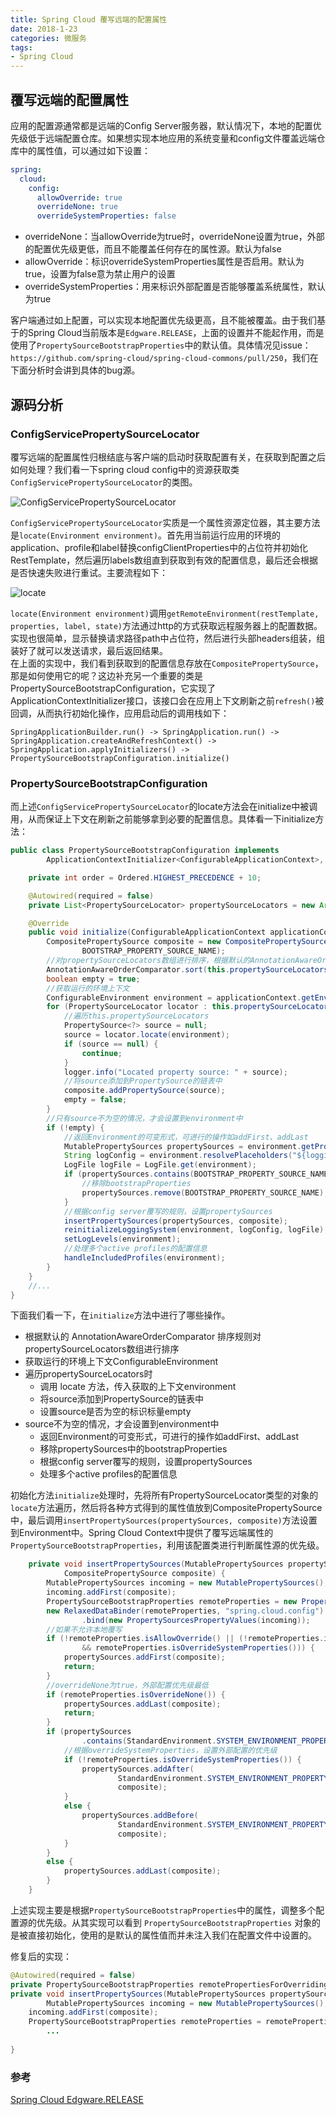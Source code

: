 ```yaml
---
title: Spring Cloud 覆写远端的配置属性
date: 2018-1-23
categories: 微服务
tags:
- Spring Cloud
---
```

## 覆写远端的配置属性

应用的配置源通常都是远端的Config Server服务器，默认情况下，本地的配置优先级低于远端配置仓库。如果想实现本地应用的系统变量和config文件覆盖远端仓库中的属性值，可以通过如下设置：

```yaml
spring:
  cloud:
    config:
      allowOverride: true
      overrideNone: true
      overrideSystemProperties: false
```

- overrideNone：当allowOverride为true时，overrideNone设置为true，外部的配置优先级更低，而且不能覆盖任何存在的属性源。默认为false
- allowOverride：标识overrideSystemProperties属性是否启用。默认为true，设置为false意为禁止用户的设置
- overrideSystemProperties：用来标识外部配置是否能够覆盖系统属性，默认为true

客户端通过如上配置，可以实现本地配置优先级更高，且不能被覆盖。由于我们基于的Spring Cloud当前版本是`Edgware.RELEASE`，上面的设置并不能起作用，而是使用了`PropertySourceBootstrapProperties`中的默认值。具体情况见issue：`https://github.com/spring-cloud/spring-cloud-commons/pull/250`，我们在下面分析时会讲到具体的bug源。


## 源码分析
### ConfigServicePropertySourceLocator
覆写远端的配置属性归根结底与客户端的启动时获取配置有关，在获取到配置之后如何处理？我们看一下spring cloud config中的资源获取类`ConfigServicePropertySourceLocator`的类图。

![ConfigServicePropertySourceLocator](http://ovcjgn2x0.bkt.clouddn.com/locator.png "ConfigServicePropertySourceLocator类图")

`ConfigServicePropertySourceLocator`实质是一个属性资源定位器，其主要方法是`locate(Environment environment)`。首先用当前运行应用的环境的application、profile和label替换configClientProperties中的占位符并初始化RestTemplate，然后遍历labels数组直到获取到有效的配置信息，最后还会根据是否快速失败进行重试。主要流程如下：

![locate](http://ovcjgn2x0.bkt.clouddn.com/locatorconfig.jpg "locate处理流程")

`locate(Environment environment)`调用`getRemoteEnvironment(restTemplate, properties, label, state)`方法通过http的方式获取远程服务器上的配置数据。实现也很简单，显示替换请求路径path中占位符，然后进行头部headers组装，组装好了就可以发送请求，最后返回结果。	
在上面的实现中，我们看到获取到的配置信息存放在`CompositePropertySource`，那是如何使用它的呢？这边补充另一个重要的类是PropertySourceBootstrapConfiguration，它实现了ApplicationContextInitializer接口，该接口会在应用上下文刷新之前`refresh()`被回调，从而执行初始化操作，应用启动后的调用栈如下：

```
SpringApplicationBuilder.run() -> SpringApplication.run() -> SpringApplication.createAndRefreshContext() -> SpringApplication.applyInitializers() -> PropertySourceBootstrapConfiguration.initialize()
```

### PropertySourceBootstrapConfiguration
而上述`ConfigServicePropertySourceLocator`的locate方法会在initialize中被调用，从而保证上下文在刷新之前能够拿到必要的配置信息。具体看一下initialize方法：

```java
public class PropertySourceBootstrapConfiguration implements
		ApplicationContextInitializer<ConfigurableApplicationContext>, Ordered {

	private int order = Ordered.HIGHEST_PRECEDENCE + 10;

	@Autowired(required = false)
	private List<PropertySourceLocator> propertySourceLocators = new ArrayList<>();

	@Override
	public void initialize(ConfigurableApplicationContext applicationContext) {
		CompositePropertySource composite = new CompositePropertySource(
				BOOTSTRAP_PROPERTY_SOURCE_NAME);
		//对propertySourceLocators数组进行排序，根据默认的AnnotationAwareOrderComparator
		AnnotationAwareOrderComparator.sort(this.propertySourceLocators);
		boolean empty = true;
		//获取运行的环境上下文
		ConfigurableEnvironment environment = applicationContext.getEnvironment();
		for (PropertySourceLocator locator : this.propertySourceLocators) {
			//遍历this.propertySourceLocators
			PropertySource<?> source = null;
			source = locator.locate(environment);
			if (source == null) {
				continue;
			}
			logger.info("Located property source: " + source);
			//将source添加到PropertySource的链表中
			composite.addPropertySource(source);
			empty = false;
		}
		//只有source不为空的情况，才会设置到environment中
		if (!empty) {
			//返回Environment的可变形式，可进行的操作如addFirst、addLast
			MutablePropertySources propertySources = environment.getPropertySources();
			String logConfig = environment.resolvePlaceholders("${logging.config:}");
			LogFile logFile = LogFile.get(environment);
			if (propertySources.contains(BOOTSTRAP_PROPERTY_SOURCE_NAME)) {
				//移除bootstrapProperties
				propertySources.remove(BOOTSTRAP_PROPERTY_SOURCE_NAME);
			}
			//根据config server覆写的规则，设置propertySources
			insertPropertySources(propertySources, composite);
			reinitializeLoggingSystem(environment, logConfig, logFile);
			setLogLevels(environment);
			//处理多个active profiles的配置信息
			handleIncludedProfiles(environment);
		}
	}
	//...
}
```


下面我们看一下，在`initialize`方法中进行了哪些操作。

- 根据默认的 AnnotationAwareOrderComparator 排序规则对propertySourceLocators数组进行排序
- 获取运行的环境上下文ConfigurableEnvironment
- 遍历propertySourceLocators时
	- 调用 locate 方法，传入获取的上下文environment
	- 将source添加到PropertySource的链表中
	- 设置source是否为空的标识标量empty
- source不为空的情况，才会设置到environment中
	- 返回Environment的可变形式，可进行的操作如addFirst、addLast
	- 移除propertySources中的bootstrapProperties
	- 根据config server覆写的规则，设置propertySources
	- 处理多个active profiles的配置信息

初始化方法`initialize`处理时，先将所有PropertySourceLocator类型的对象的`locate`方法遍历，然后将各种方式得到的属性值放到CompositePropertySource中，最后调用`insertPropertySources(propertySources, composite)`方法设置到Environment中。Spring Cloud Context中提供了覆写远端属性的`PropertySourceBootstrapProperties`，利用该配置类进行判断属性源的优先级。

```java
	private void insertPropertySources(MutablePropertySources propertySources,
			CompositePropertySource composite) {
		MutablePropertySources incoming = new MutablePropertySources();
		incoming.addFirst(composite);
		PropertySourceBootstrapProperties remoteProperties = new PropertySourceBootstrapProperties();
		new RelaxedDataBinder(remoteProperties, "spring.cloud.config")
				.bind(new PropertySourcesPropertyValues(incoming));
		//如果不允许本地覆写
		if (!remoteProperties.isAllowOverride() || (!remoteProperties.isOverrideNone()
				&& remoteProperties.isOverrideSystemProperties())) {
			propertySources.addFirst(composite);
			return;
		}
		//overrideNone为true，外部配置优先级最低
		if (remoteProperties.isOverrideNone()) {
			propertySources.addLast(composite);
			return;
		}
		if (propertySources
				.contains(StandardEnvironment.SYSTEM_ENVIRONMENT_PROPERTY_SOURCE_NAME)) {
			//根据overrideSystemProperties，设置外部配置的优先级
			if (!remoteProperties.isOverrideSystemProperties()) {
				propertySources.addAfter(
						StandardEnvironment.SYSTEM_ENVIRONMENT_PROPERTY_SOURCE_NAME,
						composite);
			}
			else {
				propertySources.addBefore(
						StandardEnvironment.SYSTEM_ENVIRONMENT_PROPERTY_SOURCE_NAME,
						composite);
			}
		}
		else {
			propertySources.addLast(composite);
		}
	}
```
上述实现主要是根据`PropertySourceBootstrapProperties`中的属性，调整多个配置源的优先级。从其实现可以看到 `PropertySourceBootstrapProperties` 对象的是被直接初始化，使用的是默认的属性值而并未注入我们在配置文件中设置的。

修复后的实现：

```java
@Autowired(required = false)
private PropertySourceBootstrapProperties remotePropertiesForOverriding;
private void insertPropertySources(MutablePropertySources propertySources, CompositePropertySource composite) {
        MutablePropertySources incoming = new MutablePropertySources();
  	incoming.addFirst(composite);
 	PropertySourceBootstrapProperties remoteProperties = remotePropertiesForOverriding == null ? new PropertySourceBootstrapProperties() : remotePropertiesForOverriding;
        ...
    
}
```

### 参考
[Spring Cloud Edgware.RELEASE](http://cloud.spring.io/spring-cloud-static/Edgware.RELEASE/single/spring-cloud.html)

